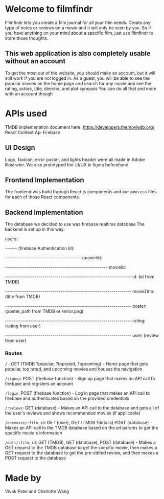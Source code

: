 # Welcome to filmfindr

Filmfindr lets you create a film journal for all your film needs. Create any type of notes or reviews on a movie and it will only be seen by you.
So if you have anything on your mind about a specific film, just use filmfindr to store those thoughts.

## This web application is also completely usable without an account

To get the most out of the website, you should make an account, but it will still work if you are not logged in.
As a guest, you will be able to see the popular movies on the home page and search for any movie and see the rating, actors, title, director, and plot synopsis
You can do all that and more with an account though

# APIs used

TMDB implemenation document here: https://developers.themoviedb.org/
React Context Api
Firebase

## UI Design

Logo, favicon, error poster, and lights header were all made in Adobe Illustrator. We also prototyped the UI/UX in figma beforehand

## Frontend Implementation

The frontend was build through React.js components and our own css files for each of those React components.

## Backend Implementation

The database we decided to use was firebase realtime database
The backend is set up in this way:

users:

------ (firebase Authentication Id):

---------------------------------------(movieId):

---------------------------------------------------- movieId:

---------------------------------------------------------------- id: (id from TMDB)

---------------------------------------------------------------- movieTitle: (title from TMDB)

---------------------------------------------------------------- poster: (poster_path from TMDB or /error.png)

---------------------------------------------------------------- rating: (rating from user)

---------------------------------------------------------------- user: (review from user)

### Routes

`/` : GET (TMDB ?popular, ?toprated, ?upcoming) - Home page that gets popular, top rated, and upcoming movies and houses the navigation

`/signup`: POST (firebase function) - Sign up page that makes an API call to firebase and registers an account

`/login`: POST (firebase function) - Log in page that makes an API call to firebase and authenticates based on the provided credentials

`/reviews`: GET (database) - Makes an API call to the database and gets all of the user's reviews and shows recommended movies (if applicable)

`/onemovie/:film_id`: GET (user), GET (TMDB ?details) POST (database) - Makes an API call to the TMDB database based on the url params to get the specific movie's information

`/edit/:film_id`: GET (TMDB), GET (database), POST (database) - Makes a GET request to the TMDB database to get the specific movie, then makes a GET request to the database to get the pre-edited review, and then makes a POST request to the database

# Made by

Vivek Patel and Charlotte Wang
